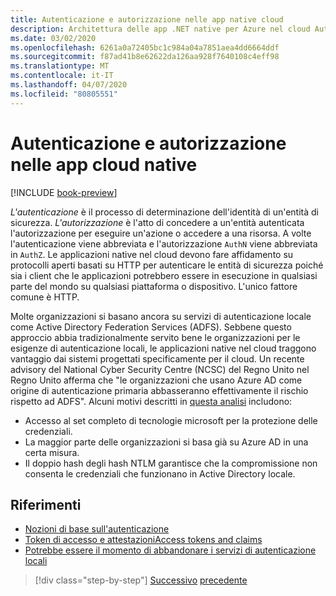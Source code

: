```yaml
---
title: Autenticazione e autorizzazione nelle app native cloud
description: Architettura delle app .NET native per Azure nel cloud Autenticazione e autorizzazione nelle app native cloud
ms.date: 03/02/2020
ms.openlocfilehash: 6261a0a72405bc1c984a04a7851aea4dd6664ddf
ms.sourcegitcommit: f87ad41b8e62622da126aa928f7640108c4eff98
ms.translationtype: MT
ms.contentlocale: it-IT
ms.lasthandoff: 04/07/2020
ms.locfileid: "80805551"
---
```

# <a name="authentication-and-authorization-in-cloud-native-apps"></a>Autenticazione e autorizzazione nelle app cloud native

[!INCLUDE [book-preview](../../../includes/book-preview.md)]

*L'autenticazione* è il processo di determinazione dell'identità di un'entità di sicurezza. *L'autorizzazione* è l'atto di concedere a un'entità autenticata l'autorizzazione per eseguire un'azione o accedere a una risorsa. A volte l'autenticazione viene abbreviata e l'autorizzazione `AuthN` viene abbreviata in `AuthZ`. Le applicazioni native nel cloud devono fare affidamento su protocolli aperti basati su HTTP per autenticare le entità di sicurezza poiché sia i client che le applicazioni potrebbero essere in esecuzione in qualsiasi parte del mondo su qualsiasi piattaforma o dispositivo. L'unico fattore comune è HTTP.

Molte organizzazioni si basano ancora su servizi di autenticazione locale come Active Directory Federation Services (ADFS). Sebbene questo approccio abbia tradizionalmente servito bene le organizzazioni per le esigenze di autenticazione locali, le applicazioni native nel cloud traggono vantaggio dai sistemi progettati specificamente per il cloud. Un recente advisory del National Cyber Security Centre (NCSC) del Regno Unito nel Regno Unito afferma che "le organizzazioni che usano Azure AD come origine di autenticazione primaria abbasseranno effettivamente il rischio rispetto ad ADFS". Alcuni motivi descritti in [questa analisi](https://oxfordcomputergroup.com/resources/o365-security-native-cloud-authentication/) includono:

- Accesso al set completo di tecnologie microsoft per la protezione delle credenziali.
- La maggior parte delle organizzazioni si basa già su Azure AD in una certa misura.
- Il doppio hash degli hash NTLM garantisce che la compromissione non consenta le credenziali che funzionano in Active Directory locale.

## <a name="references"></a>Riferimenti

- [Nozioni di base sull'autenticazione](https://docs.microsoft.com/azure/active-directory/develop/authentication-scenarios)
- [Token di accesso e attestazioniAccess tokens and claims](https://docs.microsoft.com/azure/active-directory/develop/access-tokens)
- [Potrebbe essere il momento di abbandonare i servizi di autenticazione locali](https://oxfordcomputergroup.com/resources/o365-security-native-cloud-authentication/)

>[!div class="step-by-step"]
>[Successivo](identity.md)
>[precedente](azure-active-directory.md)
